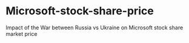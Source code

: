 # Microsoft-stock-share-price
Impact of the War between Russia vs Ukraine on Microsoft stock share market price
